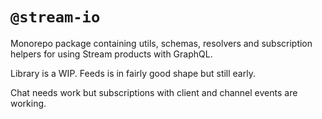 # `@stream-io`

Monorepo package containing utils, schemas, resolvers and subscription helpers for using Stream products with GraphQL.

Library is a WIP. Feeds is in fairly good shape but still early.

Chat needs work but subscriptions with client and channel events are working.
